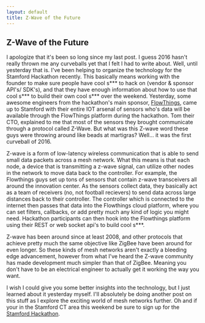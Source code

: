 ```yaml
---
layout: default
title: Z-Wave of the Future
---
```


## Z-Wave of the Future
I apologize that it's been so long since my last post. I guess 2016 hasn't really thrown me any curveballs yet that I felt I had to write about. Well, until yesterday that is. I've been helping to organize the technology for the Stamford Hackathon recently. This basically means working with the founder to make sure people have cool s*** to hack on (vendor & sponsor API's/ SDK's), and that they have enough information about how to use that cool s*** to build their own cool s*** over the weekend. Yesterday, some awesome engineers from the hackathon's main sponsor, [FlowThings](https://flowthings.io/), came up to Stamford with their entire IOT arsenal of sensors who's data will be available through the FlowThings platform during the hackathon. Tom their CTO, explained to me that most of the sensors they brought communicate through a protocol called Z-Wave. But what was this Z-wave word these guys were throwing around like beads at martigras?  Well... it was the first curveball of 2016.

Z-wave is a form of low-latency wireless communication that is able to send small data packets across a mesh network. What this means is that each node, a device that is transmitting a z-wave signal, can utilize other nodes in the network to move data back to the controller. For example, the Flowthings guys set up tons of sensors that contain z-wave transceivers all around the innovation center. As the sensors collect data, they basically act as a team of receivers (no, not football recievers) to send data across large distances back to their controller. The controller which is connected to the internet then passes that data into the Flowthings cloud platform, where you can set filters, callbacks, or add pretty much any kind of logic you might need. Hackathon participants can then hook into the Flowthings platform using their REST or web socket api's to build cool s***.

Z-wave has been around since at least 2008, and other protocols that achieve pretty much the same objective like ZigBee have been around for even longer. So these kinds of mesh networks aren't exactly a bleeding edge advancement, however from what I've heard the Z-wave community has made development much simpler than that of ZigBee. Meaning you don't have to be an electrical engineer to actually get it working the way you want.

I wish I could give you some better insights into the technology, but I just learned about it yesterday myself. I'll absolutely be doing another post on this stuff as I explore the exciting world of mesh networks further. Oh and if your in the Stamford CT area this weekend be sure to sign up for the [Stamford Hackathon](http://stamfordhackathon.org/).
